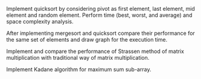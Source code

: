 Implement quicksort by considering pivot as first element, last element, mid element and random element. Perform time (best, worst, and average) and space complexity analysis.

After implementing mergesort and quicksort compare their performance for the same set of elements and draw graph for the execution time.

Implement and compare the performance of Strassen method of matrix multiplication with traditional way of matrix multiplication.

Implement Kadane algorithm for maximum sum sub-array.

